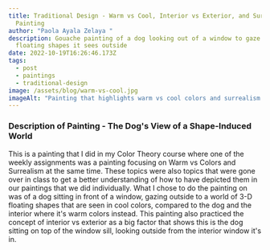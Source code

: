 ```yaml
---
title: Traditional Design - Warm vs Cool, Interior vs Exterior, and Surrealism
  Painting
author: "Paola Ayala Zelaya "
description: Gouache painting of a dog looking out of a window to gaze at the
  floating shapes it sees outside
date: 2022-10-19T16:26:46.173Z
tags:
  - post
  - paintings
  - traditional-design
image: /assets/blog/warm-vs-cool.jpg
imageAlt: "Painting that highlights warm vs cool colors and surrealism "
---
```

### Description of Painting - The Dog's View of a Shape-Induced World

This is a painting that I did in my Color Theory course where one of the weekly assignments was a painting focusing on Warm vs Colors and Surrealism at the same time. These topics were also topics that were gone over in class to get a better understanding of how to have depicted them in our paintings that we did individually. What I chose to do the painting on was of a dog sitting in front of a window, gazing outside to a world of 3-D floating shapes that are seen in cool colors, compared to the dog and the interior where it's warm colors instead. This painting also practiced the concept of interior vs exterior as a big factor that shows this is the dog sitting on top of the window sill, looking outside from the interior window it's in.